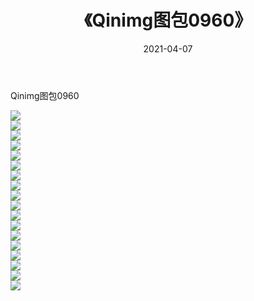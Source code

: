 ﻿---
layout: post
title:  《Qinimg图包0960》
date:   2021-04-07
img: http://imgx.orgx.ga/Qinimg图包/Qinimg图包0960/000.jpg
categories: [美女, 清纯, 唯美]
---

Qinimg图包0960

 ![](http://imgx.orgx.ga/Qinimg图包/Qinimg图包0960/001.jpg) <br>![](http://imgx.orgx.ga/Qinimg图包/Qinimg图包0960/002.jpg) <br>![](http://imgx.orgx.ga/Qinimg图包/Qinimg图包0960/003.jpg) <br>![](http://imgx.orgx.ga/Qinimg图包/Qinimg图包0960/004.jpg) <br>![](http://imgx.orgx.ga/Qinimg图包/Qinimg图包0960/005.jpg) <br>![](http://imgx.orgx.ga/Qinimg图包/Qinimg图包0960/006.jpg) <br>![](http://imgx.orgx.ga/Qinimg图包/Qinimg图包0960/007.jpg) <br>![](http://imgx.orgx.ga/Qinimg图包/Qinimg图包0960/008.jpg) <br>![](http://imgx.orgx.ga/Qinimg图包/Qinimg图包0960/009.jpg) <br>![](http://imgx.orgx.ga/Qinimg图包/Qinimg图包0960/010.jpg) <br>![](http://imgx.orgx.ga/Qinimg图包/Qinimg图包0960/011.jpg) <br>![](http://imgx.orgx.ga/Qinimg图包/Qinimg图包0960/012.jpg) <br>![](http://imgx.orgx.ga/Qinimg图包/Qinimg图包0960/013.jpg) <br>![](http://imgx.orgx.ga/Qinimg图包/Qinimg图包0960/014.jpg) <br>![](http://imgx.orgx.ga/Qinimg图包/Qinimg图包0960/015.jpg) <br>![](http://imgx.orgx.ga/Qinimg图包/Qinimg图包0960/016.jpg) <br>![](http://imgx.orgx.ga/Qinimg图包/Qinimg图包0960/017.jpg) <br>![](http://imgx.orgx.ga/Qinimg图包/Qinimg图包0960/018.jpg) <br>